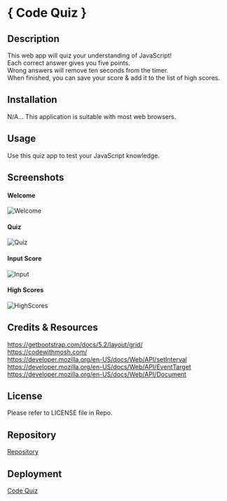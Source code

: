 # { Code Quiz }

## Description

This web app will quiz your understanding of JavaScript!
<br>
Each correct answer gives you five points.
<br>
Wrong answers will remove ten seconds from the timer.
<br>
When finished, you can save your score & add it to the list of high scores.

## Installation

N/A... This application is suitable with most web browsers.

## Usage

Use this quiz app to test your JavaScript knowledge.

## Screenshots

#### Welcome

![Welcome](assets/images/welcome.png)

#### Quiz

![Quiz](assets/images/questions.png)

#### Input Score

![Input](assets/images/input.png)

#### High Scores

![HighScores](assets/images/highscores.png)

## Credits & Resources

https://getbootstrap.com/docs/5.2/layout/grid/
<br>
https://codewithmosh.com/
<br>
https://developer.mozilla.org/en-US/docs/Web/API/setInterval
<br>
https://developer.mozilla.org/en-US/docs/Web/API/EventTarget
<br>
https://developer.mozilla.org/en-US/docs/Web/API/Document

## License

Please refer to LICENSE file in Repo.

## Repository

[Repository](https://github.com/davidmichaelmackey/code-quiz/)

## Deployment

[Code Quiz](https://davidmichaelmackey.github.io/code-quiz/)
